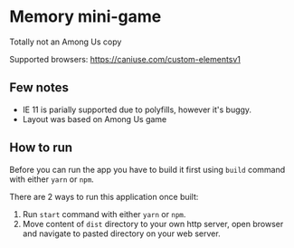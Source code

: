 # Memory mini-game
Totally not an Among Us copy

Supported browsers: https://caniuse.com/custom-elementsv1

## Few notes
- IE 11 is parially supported due to polyfills, however it's buggy.
- Layout was based on Among Us game

## How to run
Before you can run the app you have to build it first using `build` command with either `yarn` or `npm`.

There are 2 ways to run this application once built:
1. Run `start` command with either `yarn` or `npm`.
2. Move content of `dist` directory to your own http server, open browser and navigate to pasted directory on your web server.
